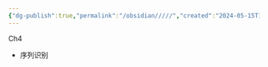 ```yaml
---
{"dg-publish":true,"permalink":"/obsidian/////","created":"2024-05-15T14:24:05.949+08:00","updated":"2024-09-08T15:25:05.433+08:00"}
---
```


Ch4
- 序列识别